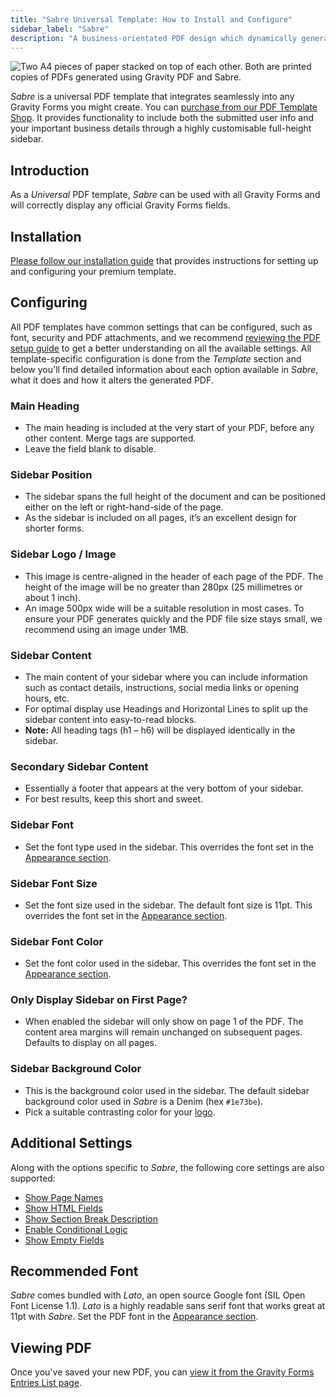 ```yaml
---
title: "Sabre Universal Template: How to Install and Configure"
sidebar_label: "Sabre"
description: "A business-orientated PDF design which dynamically generates using Gravity Forms data using Gravity PDF."
---
```


![Two A4 pieces of paper stacked on top of each other. Both are printed copies of PDFs generated using Gravity PDF and Sabre.](https://resources.gravitypdf.com/uploads/2017/06/cover-image-v2-8.jpg)

*Sabre* is a universal PDF template that integrates seamlessly into any Gravity Forms you might create. You can [purchase from our PDF Template Shop](https://gravitypdf.com/shop/sabre/). It provides functionality to include both the submitted user info and your important business details through a highly customisable full-height sidebar.

## Introduction

As a *Universal* PDF template, *Sabre* can be used with all Gravity Forms and will correctly display any official Gravity Forms fields.

## Installation

[Please follow our installation guide](installing-upgrading-premium-templates.md) that provides instructions for setting up and configuring your premium template.

## Configuring

All PDF templates have common settings that can be configured, such as font, security and PDF attachments, and we recommend [reviewing the PDF setup guide](../users/setup-pdf.md) to get a better understanding on all the available settings. All template-specific configuration is done from the *Template* section and below you'll find detailed information about each option available in *Sabre*, what it does and how it alters the generated PDF.

### Main Heading
* The main heading is included at the very start of your PDF, before any other content. Merge tags are supported.
* Leave the field blank to disable.

### Sidebar Position
* The sidebar spans the full height of the document and can be positioned either on the left or right-hand-side of the page.
* As the sidebar is included on all pages, it’s an excellent design for shorter forms.

### Sidebar Logo / Image
* This image is centre-aligned in the header of each page of the PDF. The height of the image will be no greater than 280px (25 millimetres or about 1 inch).
* An image 500px wide will be a suitable resolution in most cases. To ensure your PDF generates quickly and the PDF file size stays small, we recommend using an image under 1MB.

### Sidebar Content
* The main content of your sidebar where you can include information such as contact details, instructions, social media links or opening hours, etc.
* For optimal display use Headings and Horizontal Lines to split up the sidebar content into easy-to-read blocks.
* **Note:** All heading tags (h1 – h6) will be displayed identically in the sidebar.

### Secondary Sidebar Content
* Essentially a footer that appears at the very bottom of your sidebar.
* For best results, keep this short and sweet.

### Sidebar Font
* Set the font type used in the sidebar. This overrides the font set in the [Appearance section](../users/setup-pdf.md#appearance-section).

### Sidebar Font Size
* Set the font size used in the sidebar. The default font size is 11pt. This overrides the font set in the [Appearance section](../users/setup-pdf.md#appearance-section).

### Sidebar Font Color
* Set the font color used in the sidebar. This overrides the font set in the [Appearance section](../users/setup-pdf.md#appearance-section).

### Only Display Sidebar on First Page?
* When enabled the sidebar will only show on page 1 of the PDF. The content area margins will remain unchanged on subsequent pages. Defaults to display on all pages.

### Sidebar Background Color
* This is the background color used in the sidebar. The default sidebar background color used in *Sabre* is a Denim (hex `#1e73be`).
* Pick a suitable contrasting color for your [logo](#sidebar-logo--image).

## Additional Settings

Along with the options specific to *Sabre*, the following core settings are also supported:

-   [Show Page Names](../users/setup-pdf.md#show-page-names)
-   [Show HTML Fields](../users/setup-pdf.md#show-html-fields)
-   [Show Section Break Description](../users/setup-pdf.md#show-section-break-description)
-   [Enable Conditional Logic](../users/setup-pdf.md#enable-conditional-logic)
-   [Show Empty Fields](../users/setup-pdf.md#show-empty-fields)

## Recommended Font

*Sabre* comes bundled with *Lato*, an open source Google font (SIL Open Font License 1.1). *Lato* is a highly readable sans serif font that works great at 11pt with *Sabre*. Set the PDF font in the [Appearance section](../users/setup-pdf.md#appearance-section).

## Viewing PDF

Once you've saved your new PDF, you can [view it from the Gravity Forms Entries List page](../users/viewing-pdfs.md).

